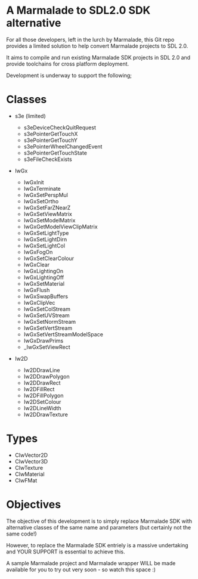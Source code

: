 A Marmalade to SDL2.0 SDK alternative  
=====================================

For all those developers, left in the lurch by Marmalade, this Git repo provides a limited solution to help convert
Marmalade projects to SDL 2.0.

It aims to compile and run existing Marmalade SDK projects in SDL 2.0 and provide toolchains for cross platform deployment.

Development is underway to support the following;

Classes
=======

- s3e (limited)
  - s3eDeviceCheckQuitRequest
  - s3ePointerGetTouchX
  - s3ePointerGetTouchY
  - s3ePointerWheelChangedEvent
  - s3ePointerGetTouchState
  - s3eFileCheckExists
- IwGx
  - IwGxInit
  - IwGxTerminate
  - IwGxSetPerspMul
  - IwGxSetOrtho
  - IwGxSetFarZNearZ
  - IwGxSetViewMatrix
  - IwGxSetModelMatrix
  - IwGxGetModelViewClipMatrix
  - IwGxSetLightType
  - IwGxSetLightDirn
  - IwGxSetLightCol
  - IwGxFogOn
  - IwGxSetClearColour
  - IwGxClear
  - IwGxLightingOn
  - IwGxLightingOff
  - IwGxSetMaterial
  - IwGxFlush
  - IwGxSwapBuffers
  - IwGxClipVec
  - IwGxSetColStream
  - IwGxSetUVStream
  - IwGxSetNormStream
  - IwGxSetVertStream
  - IwGxSetVertStreamModelSpace
  - IwGxDrawPrims
  - _IwGxSetViewRect
  
- Iw2D
  - Iw2DDrawLine
  - Iw2DDrawPolygon
  - Iw2DDrawRect
  - Iw2DFillRect
  - Iw2DFillPolygon
  - Iw2DSetColour
  - Iw2DLineWidth
  - Iw2DDrawTexture
  

Types
=====

- CIwVector2D
- CIwVector3D
- CIwTexture
- CIwMaterial
- CIwFMat

Objectives
==========
The objective of this development is to simply replace Marmalade SDK with alternative classes of the same name and parameters
(but certainly not the same code!)

However, to replace the Marmalade SDK entriely is a massive undertaking and YOUR SUPPORT is essential to achieve this.

A sample Marmalade project and Marmalade wrapper WILL be made available for you to try out very soon - so watch this space :)

